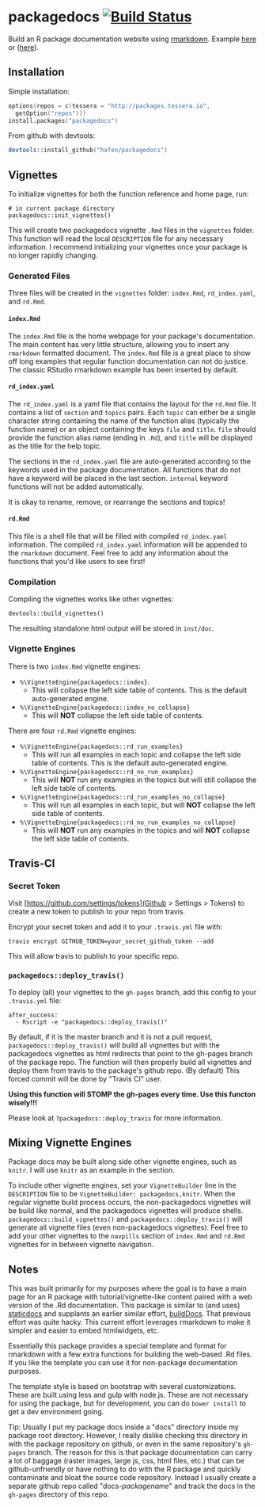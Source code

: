 # packagedocs [![Build Status](https://travis-ci.org/schloerke/packagedocs.svg?branch=master)](https://travis-ci.org/schloerke/packagedocs)


Build an R package documentation website using [rmarkdown](http://rmarkdown.rstudio.com).  Example [here](http://hafen.github.io/rbokeh/) or ([here](http://tessera.io/docs-datadr/)).

## Installation

Simple installation:

```s
options(repos = c(tessera = "http://packages.tessera.io",
  getOption("repos")))
install.packages("packagedocs")
```

From github with devtools:

```s
devtools::install_github("hafen/packagedocs")
```

<!-- ## Usage

To initialize a packagedocs project, there is a simple initialization function to get things set up:

```s
packagedocs::packagedocs_init()
```

This will create a packagedocs project in a folder called "docs" in the current working directory.  See the help for this function for more customization.
 -->

## Vignettes

To initialize vignettes for both the function reference and home page, run:

```{r}
# in current package directory
packagedocs::init_vignettes()
```

This will create two packagedocs vignette `.Rmd` files in the `vignettes` folder. This function will read the local `DESCRIPTION` file for any necessary information.  I recommend initializing your vignettes once your package is no longer rapidly changing.

### Generated Files

Three files will be created in the `vignettes` folder: `index.Rmd`, `rd_index.yaml`, and `rd.Rmd`.  

#### `index.Rmd`

The `index.Rmd` file is the home webpage for your package's documentation. The main content has very little structure, allowing you to insert any `rmarkdown` formatted document.  The `index.Rmd` file is a great place to show off long examples that regular function documentation can not do justice.  The classic RStudio rmarkdown example has been inserted by default.

#### `rd_index.yaml`

The `rd_index.yaml` is a yaml file that contains the layout for the `rd.Rmd` file.  It contains a list of `section` and `topics` pairs.  Each `topic` can either be a single character string containing the name of the function alias (typically the function name) or an object containing the keys `file` and `title`.  `file` should provide the function alias name (ending in `.Rd`), and `title` will be displayed as the title for the help topic.

The sections in the `rd_index.yaml` file are auto-generated according to the keywords used in the package documentation.  All functions that do not have a keyword will be placed in the last section.  `internal` keyword functions will not be added automatically.

It is okay to rename, remove, or rearrange the sections and topics!

#### `rd.Rmd`

This file is a shell file that will be filled with compiled `rd_index.yaml` information.  The compiled `rd_index.yaml` information will be appended to the `rmarkdown` document.  Feel free to add any information about the functions that you'd like users to see first!

### Compilation

Compiling the vignettes works like other vignettes:

```{r}
devtools::build_vignettes()
```

The resulting standalone html output will be stored in `inst/doc`.

### Vignette Engines

There is two `index.Rmd` vignette engines:

* `%\VignetteEngine{packagedocs::index}`.
  * This will collapse the left side table of contents. This is the default auto-generated engine.
* `%\VignetteEngine{packagedocs::index_no_collapse}`
  * This will **NOT** collapse the left side table of contents.

There are four `rd.Rmd` vignette engines:

* `%\VignetteEngine{packagedocs::rd_run_examples}`
  * This will run all examples in each topic and collapse the left side table of contents.  This is the default auto-generated engine.
* `%\VignetteEngine{packagedocs::rd_no_run_examples}`
  * This will **NOT** run any examples in the topics but will still collapse the left side table of contents.
* `%\VignetteEngine{packagedocs::rd_run_examples_no_collapse}`
  * This will run all examples in each topic, but will **NOT** collapse the left side table of contents.
* `%\VignetteEngine{packagedocs::rd_no_run_examples_no_collapse}`
  * This will **NOT** run any examples in the topics and will **NOT** collapse the left side table of contents.


## Travis-CI

### Secret Token

Visit [https://github.com/settings/tokens](Github > Settings > Tokens) to create a new token to publish to your repo from travis.

Encrypt your secret token and add it to your `.travis.yml` file with:

```
travis encrypt GITHUB_TOKEN=your_secret_github_token --add
```

This will allow travis to publish to your specific repo.


### `packagedocs::deploy_travis()`
To deploy (all) your vignettes to the `gh-pages` branch, add this config to your `.travis.yml` file:

```{yaml}
after_success:
  - Rscript -e "packagedocs::deploy_travis()"
```

By default, if it is the master branch and it is not a pull request, `packagedocs::deploy_travis()` will build all vignettes but with the packagedocs vignettes as html redirects that point to the gh-pages branch of the package repo.  The function will then properly build all vignettes and deploy them from travis to the package's github repo. (By default) This forced commit will be done by "Travis CI" user.  

**Using this function will STOMP the gh-pages every time.  Use this functon wisely!!!**

Please look at `?packagedocs::deploy_travis` for more information.


## Mixing Vignette Engines

Package docs may be built along side other vignette engines, such as `knitr`. I will use `knitr` as an example in the section.

To include other vignette engines, set your `VignetteBuilder` line in the `DESCRIPTION` file to be `VignetteBuilder: packagedocs,knitr`.  When the regular vignette build process occurs, the non-packagedocs vignettes will be build like normal, and the packagedocs vignettes will produce shells.  `packagedocs::build_vignettes()` and `packagedocs::deploy_travis()` will generate all vignette files (even non-packagedocs vignettes).  Feel free to add your other vignettes to the `navpills` section of `index.Rmd` and `rd.Rmd` vignettes for in between vignette navigation.

## Notes

This was built primarily for my purposes where the goal is to have a main page for an R package with tutorial/vignette-like content paired with a web version of the .Rd documentation.  This package is similar to (and uses) [staticdocs](https://github.com/hadley/staticdocs) and supplants an earlier similar effort, [buildDocs](https://github.com/hafen/buildDocs).  That previous effort was quite hacky.  This current effort leverages rmarkdown to make it simpler and easier to embed htmlwidgets, etc.

Essentially this package provides a special template and format for rmarkdown with a few extra functions for building the web-based .Rd files.  If you like the template you can use it for non-package documentation purposes.

The template style is based on bootstrap with several customizations.  These are built using less and gulp with node.js.  These are not necessary for using the package, but for development, you can do `bower install` to get a dev environment going.

Tip: Usually I put my package docs inside a "docs" directory inside my package root directory.  However, I really dislike checking this directory in with the package repository on github, or even in the same repository's `gh-pages` branch.  The reason for this is that package documentation can carry a lot of baggage (raster images, large js, css, html files, etc.) that can be github-unfriendly or have nothing to do with the R package and quickly contaminate and bloat the source code repository.  Instead I usually create a separate github repo called "docs-*packagename*" and track the docs in the `gh-pages` directory of this repo.
